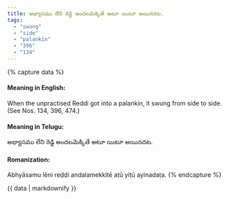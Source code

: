 ```yaml
---
title: అభ్యాసము లేని రెడ్డి అందలమెక్కితే అటూ యిటూ అయినదట.
tags:
  - "swung"
  - "side"
  - "palankin"
  - "396"
  - "134"
---
```


{% capture data %}
#### Meaning in English:
When the unpractised Reddi got into a palankin, it swung from side to side.
(See Nos. 134, 396, 474.)

#### Meaning in Telugu:
అభ్యాసము లేని రెడ్డి అందలమెక్కితే అటూ యిటూ అయినదట.

#### Romanization:
Abhyāsamu lēni reḍḍi andalamekkitē aṭū yiṭū ayinadaṭa.
{% endcapture %}

{{ data | markdownify }}

